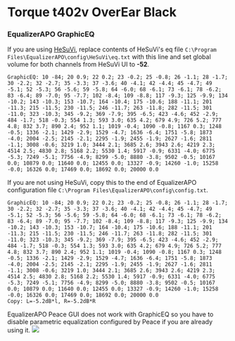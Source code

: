 # Torque t402v OverEar Black
### EqualizerAPO GraphicEQ
If you are using [HeSuVi](https://sourceforge.net/projects/hesuvi/), replace contents of HeSuVi's eq file `C:\Program Files\EqualizerAPO\config\HeSuVi\eq.txt` with this line and set global volume for both channels from HeSuVi UI to **-52**.
```
GraphicEQ: 10 -84; 20 0.9; 22 0.2; 23 -0.2; 25 -0.8; 26 -1.1; 28 -1.7; 30 -2.2; 32 -2.7; 35 -3.3; 37 -3.6; 40 -4.1; 42 -4.4; 45 -4.7; 49 -5.1; 52 -5.3; 56 -5.6; 59 -5.8; 64 -6.0; 68 -6.1; 73 -6.1; 78 -6.2; 83 -6.4; 89 -7.0; 95 -7.7; 102 -8.4; 109 -8.8; 117 -9.3; 125 -9.9; 134 -10.2; 143 -10.3; 153 -10.7; 164 -10.4; 175 -10.6; 188 -11.1; 201 -11.3; 215 -11.5; 230 -11.5; 246 -11.7; 263 -11.8; 282 -11.5; 301 -11.0; 323 -10.3; 345 -9.2; 369 -7.9; 395 -6.5; 423 -4.6; 452 -2.9; 484 -1.7; 518 -0.3; 554 1.3; 593 3.0; 635 4.2; 679 4.9; 726 5.2; 777 4.8; 832 3.7; 890 2.4; 952 1.1; 1019 -0.4; 1090 -0.8; 1167 0.3; 1248 -0.5; 1336 -2.1; 1429 -2.9; 1529 -4.7; 1636 -6.4; 1751 -5.8; 1873 -4.0; 2004 -2.5; 2145 -2.1; 2295 -1.9; 2455 -1.9; 2627 -1.6; 2811 -1.1; 3008 -0.6; 3219 1.0; 3444 2.1; 3685 2.6; 3943 2.6; 4219 2.3; 4514 2.5; 4830 2.8; 5168 2.2; 5530 1.4; 5917 -0.9; 6331 -4.0; 6775 -5.3; 7249 -5.1; 7756 -4.9; 8299 -5.0; 8880 -3.8; 9502 -0.5; 10167 0.0; 10879 0.0; 11640 0.0; 12455 0.0; 13327 -0.9; 14260 -1.0; 15258 -0.0; 16326 0.0; 17469 0.0; 18692 0.0; 20000 0.0
```
If you are not using HeSuVi, copy this to the end of EqualizerAPO configuration file `C:\Program Files\EqualizerAPO\config\config.txt`.
```
GraphicEQ: 10 -84; 20 0.9; 22 0.2; 23 -0.2; 25 -0.8; 26 -1.1; 28 -1.7; 30 -2.2; 32 -2.7; 35 -3.3; 37 -3.6; 40 -4.1; 42 -4.4; 45 -4.7; 49 -5.1; 52 -5.3; 56 -5.6; 59 -5.8; 64 -6.0; 68 -6.1; 73 -6.1; 78 -6.2; 83 -6.4; 89 -7.0; 95 -7.7; 102 -8.4; 109 -8.8; 117 -9.3; 125 -9.9; 134 -10.2; 143 -10.3; 153 -10.7; 164 -10.4; 175 -10.6; 188 -11.1; 201 -11.3; 215 -11.5; 230 -11.5; 246 -11.7; 263 -11.8; 282 -11.5; 301 -11.0; 323 -10.3; 345 -9.2; 369 -7.9; 395 -6.5; 423 -4.6; 452 -2.9; 484 -1.7; 518 -0.3; 554 1.3; 593 3.0; 635 4.2; 679 4.9; 726 5.2; 777 4.8; 832 3.7; 890 2.4; 952 1.1; 1019 -0.4; 1090 -0.8; 1167 0.3; 1248 -0.5; 1336 -2.1; 1429 -2.9; 1529 -4.7; 1636 -6.4; 1751 -5.8; 1873 -4.0; 2004 -2.5; 2145 -2.1; 2295 -1.9; 2455 -1.9; 2627 -1.6; 2811 -1.1; 3008 -0.6; 3219 1.0; 3444 2.1; 3685 2.6; 3943 2.6; 4219 2.3; 4514 2.5; 4830 2.8; 5168 2.2; 5530 1.4; 5917 -0.9; 6331 -4.0; 6775 -5.3; 7249 -5.1; 7756 -4.9; 8299 -5.0; 8880 -3.8; 9502 -0.5; 10167 0.0; 10879 0.0; 11640 0.0; 12455 0.0; 13327 -0.9; 14260 -1.0; 15258 -0.0; 16326 0.0; 17469 0.0; 18692 0.0; 20000 0.0
Copy: L=-5.2dB*l, R=-5.2dB*R
```
EqualizerAPO Peace GUI does not work with GraphicEQ so you have to disable parametric equalization configured by Peace if you are already using it.
![](https://raw.githubusercontent.com/jaakkopasanen/AutoEq/master/results/SBAF-Serious/innerfidelity/onear/Torque%20t402v%20OverEar%20Black/Torque%20t402v%20OverEar%20Black.png)
